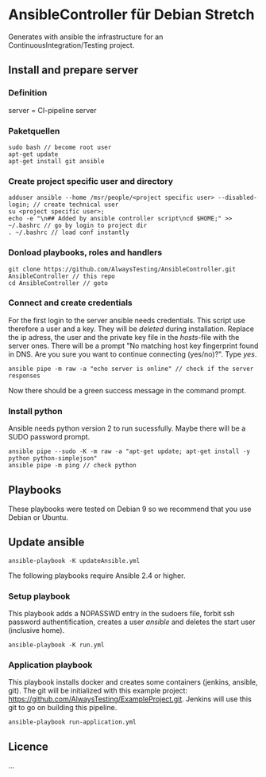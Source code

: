 # AnsibleController für Debian Stretch
Generates with ansible the infrastructure for an ContinuousIntegration/Testing project.

## Install and prepare server
### Definition
server = CI-pipeline server

### Paketquellen
```
sudo bash // become root user
apt-get update
apt-get install git ansible
```
### Create project specific user and directory
```
adduser ansible --home /msr/people/<project specific user> --disabled-login; // create technical user
su <project specific user>;
echo -e "\n## Added by ansible controller script\ncd $HOME;" >> ~/.bashrc // go by login to project dir
. ~/.bashrc // load conf instantly
```
### Donload playbooks, roles and handlers
```
git clone https://github.com/AlwaysTesting/AnsibleController.git AnsibleController // this repo
cd AnsibleController // goto
```
### Connect and create credentials
For the first login to the server ansible needs credentials.
This script use therefore a user and a key. They will be *deleted* during installation.
Replace the ip adress, the user and the private key file in the _hosts_-file with the server ones.
There will be a prompt "No matching host key fingerprint found in DNS. Are you sure you want to continue connecting (yes/no)?". Type _yes_.
```
ansible pipe -m raw -a "echo server is online" // check if the server responses
```
Now there should be a green success message in the command prompt.
### Install python
Ansible needs python version 2 to run sucessfully. Maybe there will be a SUDO password prompt.
```
ansible pipe --sudo -K -m raw -a "apt-get update; apt-get install -y python python-simplejson"
ansible pipe -m ping // check python
```
## Playbooks
These playbooks were tested on Debian 9 so we recommend that you use Debian or Ubuntu.
## Update ansible
```
ansible-playbook -K updateAnsible.yml
```

The following playbooks require Ansible 2.4 or higher.
### Setup playbook
This playbook adds a NOPASSWD entry in the sudoers file, forbit ssh password authentification, creates a user _ansible_ and deletes the start user (inclusive home).
```
ansible-playbook -K run.yml
```
### Application playbook
This playbook installs docker and creates some containers (jenkins, ansible, git). The git will be initialized with this example project:  https://github.com/AlwaysTesting/ExampleProject.git. Jenkins will use this git to go on building this pipeline.
```
ansible-playbook run-application.yml
```

## Licence
...
